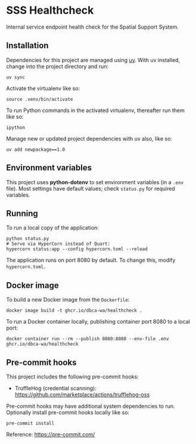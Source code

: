 # SSS Healthcheck

Internal service endpoint health check for the Spatial Support System.

## Installation

Dependencies for this project are managed using [uv](https://docs.astral.sh/uv/).
With uv installed, change into the project directory and run:

    uv sync

Activate the virtualenv like so:

    source .venv/bin/activate

To run Python commands in the activated virtualenv, thereafter run them like so:

    ipython

Manage new or updated project dependencies with uv also, like so:

    uv add newpackage==1.0

## Environment variables

This project uses **python-dotenv** to set environment variables (in a `.env` file).
Most settings have default values; check `status.py` for required variables.

## Running

To run a local copy of the application:

    python status.py
    # Serve via HyperCorn instead of Quart:
    hypercorn status:app --config hypercorn.toml --reload

The application runs on port 8080 by default. To change this, modify `hypercorn.toml`.

## Docker image

To build a new Docker image from the `Dockerfile`:

    docker image build -t ghcr.io/dbca-wa/healthcheck .

To run a Docker container locally, publishing container port 8080 to a local port:

    docker container run --rm --publish 8080:8080 --env-file .env ghcr.io/dbca-wa/healthcheck

## Pre-commit hooks

This project includes the following pre-commit hooks:

- TruffleHog (credential scanning): <https://github.com/marketplace/actions/trufflehog-oss>

Pre-commit hooks may have additional system dependencies to run. Optionally
install pre-commit hooks locally like so:

    pre-commit install

Reference: <https://pre-commit.com/>
